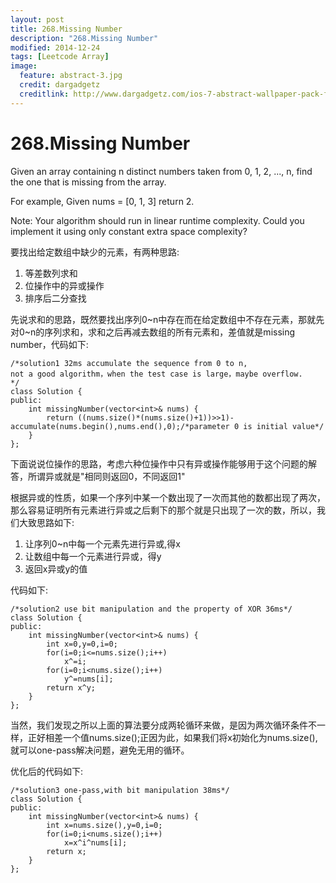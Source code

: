 ```yaml
---
layout: post
title: 268.Missing Number
description: "268.Missing Number"
modified: 2014-12-24
tags: [Leetcode Array]
image:
  feature: abstract-3.jpg
  credit: dargadgetz
  creditlink: http://www.dargadgetz.com/ios-7-abstract-wallpaper-pack-for-iphone-5-and-ipod-touch-retina/
---
```


# 268.Missing Number

Given an array containing n distinct numbers taken from 0, 1, 2, ..., n, find the one that is missing from the array.

For example,
Given nums = [0, 1, 3] return 2.

Note:
Your algorithm should run in linear runtime complexity. Could you implement it using only constant extra space complexity?


要找出给定数组中缺少的元素，有两种思路:
1. 等差数列求和
2. 位操作中的异或操作
3. 排序后二分查找

先说求和的思路，既然要找出序列0\~n中存在而在给定数组中不存在元素，那就先对0~n的序列求和，求和之后再减去数组的所有元素和，差值就是missing number，代码如下:

```
/*solution1 32ms accumulate the sequence from 0 to n, 
not a good algorithm，when the test case is large，maybe overflow.
*/
class Solution {
public:
    int missingNumber(vector<int>& nums) {
        return ((nums.size()*(nums.size()+1))>>1)-accumulate(nums.begin(),nums.end(),0);/*parameter 0 is initial value*/
    } 
};
```

下面说说位操作的思路，考虑六种位操作中只有异或操作能够用于这个问题的解答，所谓异或就是"相同则返回0，不同返回1"

根据异或的性质，如果一个序列中某一个数出现了一次而其他的数都出现了两次，那么容易证明所有元素进行异或之后剩下的那个就是只出现了一次的数，所以，我们大致思路如下:

1. 让序列0\~n中每一个元素先进行异或,得x
2. 让数组中每一个元素进行异或，得y
3. 返回x异或y的值

代码如下:

```
/*solution2 use bit manipulation and the property of XOR 36ms*/
class Solution {
public:
    int missingNumber(vector<int>& nums) {
        int x=0,y=0,i=0;
        for(i=0;i<=nums.size();i++)
            x^=i;
        for(i=0;i<nums.size();i++)
            y^=nums[i];
        return x^y;
    } 
};
```

当然，我们发现之所以上面的算法要分成两轮循环来做，是因为两次循环条件不一样，正好相差一个值nums.size();正因为此，如果我们将x初始化为nums.size(),就可以one-pass解决问题，避免无用的循环。

优化后的代码如下:

```
/*solution3 one-pass,with bit manipulation 38ms*/
class Solution {
public:
    int missingNumber(vector<int>& nums) {
        int x=nums.size(),y=0,i=0;
        for(i=0;i<nums.size();i++)
            x=x^i^nums[i];
        return x;
    } 
};
```



